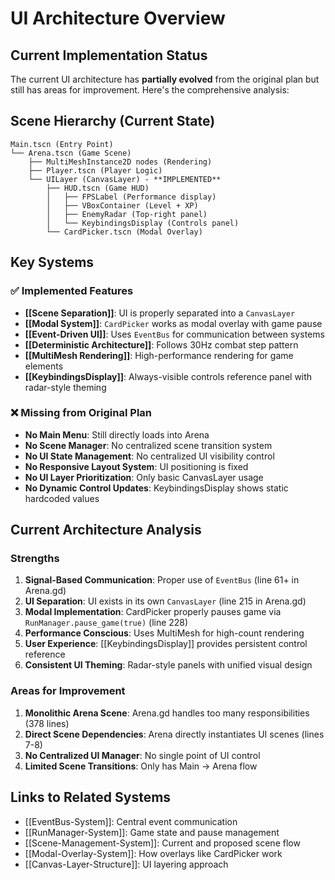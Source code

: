 # UI Architecture Overview

## Current Implementation Status

The current UI architecture has **partially evolved** from the original plan but still has areas for improvement. Here's the comprehensive analysis:

## Scene Hierarchy (Current State)

```
Main.tscn (Entry Point)
└── Arena.tscn (Game Scene)
    ├── MultiMeshInstance2D nodes (Rendering)
    ├── Player.tscn (Player Logic)
    └── UILayer (CanvasLayer) - **IMPLEMENTED**
        ├── HUD.tscn (Game HUD)
        │   ├── FPSLabel (Performance display)
        │   ├── VBoxContainer (Level + XP)
        │   ├── EnemyRadar (Top-right panel)
        │   └── KeybindingsDisplay (Controls panel)
        └── CardPicker.tscn (Modal Overlay)
```

## Key Systems

### ✅ Implemented Features

- **[[Scene Separation]]**: UI is properly separated into a `CanvasLayer`
- **[[Modal System]]**: `CardPicker` works as modal overlay with game pause
- **[[Event-Driven UI]]**: Uses `EventBus` for communication between systems
- **[[Deterministic Architecture]]**: Follows 30Hz combat step pattern
- **[[MultiMesh Rendering]]**: High-performance rendering for game elements
- **[[KeybindingsDisplay]]**: Always-visible controls reference panel with radar-style theming

### ❌ Missing from Original Plan

- **No Main Menu**: Still directly loads into Arena
- **No Scene Manager**: No centralized scene transition system
- **No UI State Management**: No centralized UI visibility control
- **No Responsive Layout System**: UI positioning is fixed
- **No UI Layer Prioritization**: Only basic CanvasLayer usage
- **No Dynamic Control Updates**: KeybindingsDisplay shows static hardcoded values

## Current Architecture Analysis

### Strengths
1. **Signal-Based Communication**: Proper use of `EventBus` (line 61+ in Arena.gd)
2. **UI Separation**: UI exists in its own `CanvasLayer` (line 215 in Arena.gd)
3. **Modal Implementation**: CardPicker properly pauses game via `RunManager.pause_game(true)` (line 228)
4. **Performance Conscious**: Uses MultiMesh for high-count rendering
5. **User Experience**: [[KeybindingsDisplay]] provides persistent control reference
6. **Consistent UI Theming**: Radar-style panels with unified visual design

### Areas for Improvement
1. **Monolithic Arena Scene**: Arena.gd handles too many responsibilities (378 lines)
2. **Direct Scene Dependencies**: Arena directly instantiates UI scenes (lines 7-8)
3. **No Centralized UI Manager**: No single point of UI control
4. **Limited Scene Transitions**: Only has Main → Arena flow

## Links to Related Systems

- [[EventBus-System]]: Central event communication
- [[RunManager-System]]: Game state and pause management
- [[Scene-Management-System]]: Current and proposed scene flow
- [[Modal-Overlay-System]]: How overlays like CardPicker work
- [[Canvas-Layer-Structure]]: UI layering approach